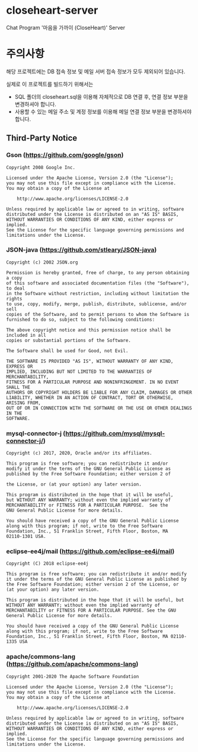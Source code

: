 # closeheart-server
Chat Program '마음을 가까이 (CloseHeart)' Server

# 주의사항
해당 프로젝트에는 DB 접속 정보 및 메일 서버 접속 정보가 모두 제외되어 있습니다.

실제로 이 프로젝트를 빌드하기 위해서는
 - SQL 폴더의 closeheart.sql을 이용해 자체적으로 DB 연결 후, 연결 정보 부분을 변경하셔야 합니다.
 - 사용할 수 있는 메일 주소 및 계정 정보를 이용해 메일 연결 정보 부분을 변경하셔야 합니다.

## Third-Party Notice
### Gson (https://github.com/google/gson)
    Copyright 2008 Google Inc.

    Licensed under the Apache License, Version 2.0 (the "License");
    you may not use this file except in compliance with the License.
    You may obtain a copy of the License at

        http://www.apache.org/licenses/LICENSE-2.0

    Unless required by applicable law or agreed to in writing, software
    distributed under the License is distributed on an "AS IS" BASIS,
    WITHOUT WARRANTIES OR CONDITIONS OF ANY KIND, either express or implied.
    See the License for the specific language governing permissions and
    limitations under the License.

### JSON-java (https://github.com/stleary/JSON-java)
    Copyright (c) 2002 JSON.org

    Permission is hereby granted, free of charge, to any person obtaining a copy
    of this software and associated documentation files (the "Software"), to deal
    in the Software without restriction, including without limitation the rights
    to use, copy, modify, merge, publish, distribute, sublicense, and/or sell
    copies of the Software, and to permit persons to whom the Software is
    furnished to do so, subject to the following conditions:

    The above copyright notice and this permission notice shall be included in all
    copies or substantial portions of the Software.

    The Software shall be used for Good, not Evil.

    THE SOFTWARE IS PROVIDED "AS IS", WITHOUT WARRANTY OF ANY KIND, EXPRESS OR
    IMPLIED, INCLUDING BUT NOT LIMITED TO THE WARRANTIES OF MERCHANTABILITY,
    FITNESS FOR A PARTICULAR PURPOSE AND NONINFRINGEMENT. IN NO EVENT SHALL THE
    AUTHORS OR COPYRIGHT HOLDERS BE LIABLE FOR ANY CLAIM, DAMAGES OR OTHER
    LIABILITY, WHETHER IN AN ACTION OF CONTRACT, TORT OR OTHERWISE, ARISING FROM,
    OUT OF OR IN CONNECTION WITH THE SOFTWARE OR THE USE OR OTHER DEALINGS IN THE
    SOFTWARE.
### mysql-connector-j (https://github.com/mysql/mysql-connector-j/)
    Copyright (c) 2017, 2020, Oracle and/or its affiliates.

    This program is free software; you can redistribute it and/or
    modify it under the terms of the GNU General Public License as
    published by the Free Software Foundation; either version 2 of

    the License, or (at your option) any later version.

    This program is distributed in the hope that it will be useful,
    but WITHOUT ANY WARRANTY; without even the implied warranty of
    MERCHANTABILITY or FITNESS FOR A PARTICULAR PURPOSE.  See the
    GNU General Public License for more details.

    You should have received a copy of the GNU General Public License
    along with this program; if not, write to the Free Software
    Foundation, Inc., 51 Franklin Street, Fifth Floor, Boston, MA
    02110-1301 USA.

### eclipse-ee4j/mail (https://github.com/eclipse-ee4j/mail)
    Copyright (C) 2018 eclipse-ee4j

    This program is free software; you can redistribute it and/or modify
    it under the terms of the GNU General Public License as published by
    the Free Software Foundation; either version 2 of the License, or
    (at your option) any later version.

    This program is distributed in the hope that it will be useful, but
    WITHOUT ANY WARRANTY; without even the implied warranty of
    MERCHANTABILITY or FITNESS FOR A PARTICULAR PURPOSE. See the GNU
    General Public License for more details.

    You should have received a copy of the GNU General Public License
    along with this program; if not, write to the Free Software
    Foundation, Inc., 51 Franklin Street, Fifth Floor, Boston, MA 02110-1335 USA

### apache/commons-lang (https://github.com/apache/commons-lang)
    Copyright 2001-2020 The Apache Software Foundation
    
    Licensed under the Apache License, Version 2.0 (the "License");
    you may not use this file except in compliance with the License.
    You may obtain a copy of the License at
    
        http://www.apache.org/licenses/LICENSE-2.0
    
    Unless required by applicable law or agreed to in writing, software
    distributed under the License is distributed on an "AS IS" BASIS,
    WITHOUT WARRANTIES OR CONDITIONS OF ANY KIND, either express or implied.
    See the License for the specific language governing permissions and
    limitations under the License.
